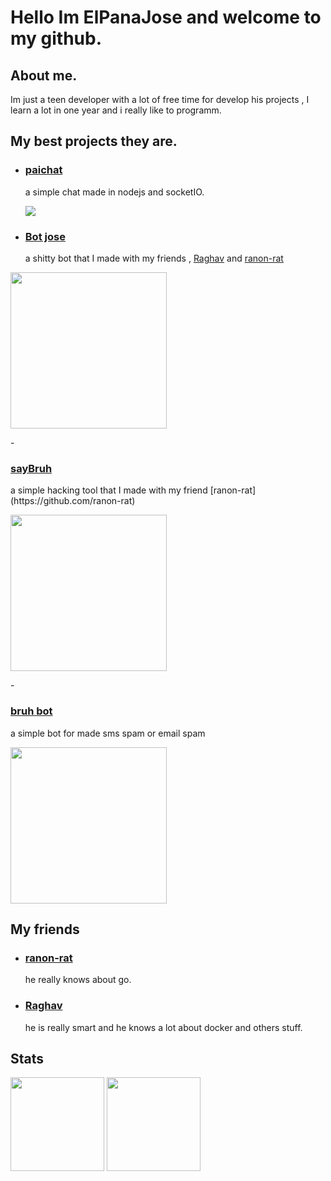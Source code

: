 # Hello Im ElPanaJose and welcome to my github.

## About me.

Im just a teen developer with a lot of free time for develop his projects , I learn a lot in one year and i really like to programm.

## My best projects they are.

- <a href="https://chat-pai.herokuapp.com/"> <h3>paichat</h3> </a> a simple chat made in nodejs and socketIO. <p><img src="https://camo.githubusercontent.com/77e5081818a5bfbf1b2eac6a91df32c13207a0b45da64890495cbff0fd9b1997/68747470733a2f2f6d656469612e646973636f72646170702e6e65742f6174746163686d656e74732f3734343431393236313038363433333238322f3738353236303731323738333634323634342f436170747572615f64655f70616e74616c6c615f323032302d31322d30365f3136343333372e706e673f77696474683d383636266865696768743d343330"></p>
- <a href="https://github.com/ELPanaJose/BotJose"> <h3>Bot jose</h3></a> a shitty bot that I made with my friends ,
[Raghav](https://github.com/nerdthatnoonelikes) and [ranon-rat](https://github.com/ranon-rat)
<p> <img height=250 src="https://media.discordapp.net/attachments/820472030474272769/822156221704044594/Captura_de_Pantalla_2021-03-18_a_las_11.15.06.png"></p>
- <a href="https://github.com/ranon-rat/sayBruh"> <h3>sayBruh</h3> </a> a simple hacking tool that I made with my friend
  [ranon-rat](https://github.com/ranon-rat) <p><img height=250 src="https://camo.githubusercontent.com/058ed8bec67f8beeaf01abb90eaa5c4921e36a121649890422c1652980e0e3bd/68747470733a2f2f6d656469612e646973636f72646170702e6e65742f6174746163686d656e74732f3738363735323838353938323632353836322f3739333239303535383136343536363032362f436170747572615f64655f50616e74616c6c615f323032302d31322d32385f615f6c61735f372e33332e31335f702e6d2e2e706e673f77696474683d31323536266865696768743d363933"></p>
- <a href="https://github.com/ELPanaJose/bruh-bot"><h3>bruh bot</h3></a> a simple bot for made sms spam or email spam
    <p><img height =250 src="https://camo.githubusercontent.com/ba5db99c2529a3f65f0aa623dc749da795730f420a8c9a1443884308f5c6df5c/68747470733a2f2f6d656469612e646973636f72646170702e6e65742f6174746163686d656e74732f3831373232383535353235383935333733382f3831373337373434313734383232313935322f756e6b6e6f776e2e706e67"></p>

## My friends

- <a href="https://github.com/ranon-rat"><h3>ranon-rat</h3></a> he really knows about go.
- <a href="https://github.com/nerdthatnoonelikes"><h3>Raghav</h3></a> he is really smart and he knows a lot about docker and others stuff.

## Stats

<img height=150 src="https://github-readme-stats.vercel.app/api/top-langs/?username=ELPanaJose&layout=compact&theme=tokyonight&hide=html">
<img height=150 src="https://github-readme-stats.vercel.app/api?username=ELPanaJose&count_private=true&show_icons=true&theme=tokyonight">
